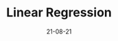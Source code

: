 ---
layout : post
title : Linear Regression
description :
parent : Machine Learning
has_children: false
nav_order : 2
use_math : true
date : 21-08-21
# last_modified_date : 2021-08-06
---